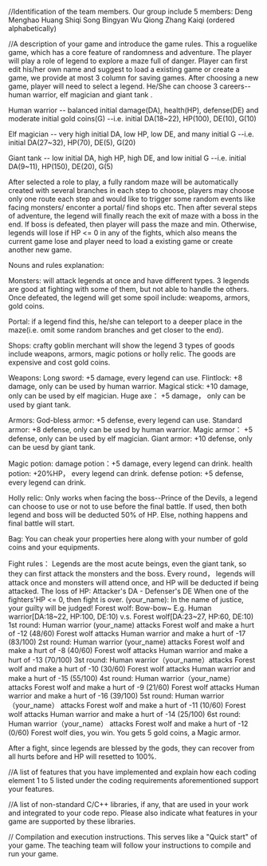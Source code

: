 //Identification of the team members.
Our group include 5 members:
Deng Menghao
Huang Shiqi
Song Bingyan
Wu Qiong
Zhang Kaiqi
(ordered alphabetically)

//A description of your game and introduce the game rules.
This a roguelike game, which has a core feature of randomness and adventure. The player will play a role of legend to explore a maze full of danger. 
Player can first edit his/her own name and suggest to load a existing game or create a game, we provide at most 3 column for saving games.
After choosing a new game, player will need to select a legend. He/She can choose 3 careers--human warrior, elf magician and giant tank .

Human warrior -- balanced initial damage(DA), health(HP), defense(DE) and moderate initial gold coins(G) --i.e. initial DA(18~22), HP(100), DE(10), G(10)

Elf magician -- very high initial DA, low HP, low DE, and many initial G --i.e. initial DA(27~32), HP(70), DE(5), G(20)

Giant tank --  low initial DA, high HP, high DE, and low initial G --i.e. initial DA(9~11), HP(150), DE(20), G(5)

After selected a role to play, a fully random maze will be automatically created with several branches in each step to choose, players may choose only one route each 
step and would like to trigger some random events like facing monsters/ enconter a portal/ find shops etc. Then after several steps of adventure, the legend will finally reach the exit of maze with a boss in the end. If boss is defeated, then player will pass the maze and min. Otherwise, legends will lose if HP <= 0 in any of
the fights, which also means the current game lose and player need to load a existing game or create another new game.

Nouns and rules explanation:

Monsters: will attack legends at once and have different types. 3 legends are good at fighting with some of them, but not able to handle the others. Once defeated, the
legend will get some spoil include: weapoms, armors, gold coins.

Portal: if a legend find this, he/she can teleport to a deeper place in the maze(i.e. omit some random branches and get closer to the end).

Shops: crafty goblin merchant will show the legend 3 types of goods include weapons, armors, magic potions or holly relic. The goods are expensive and cost gold coins.

Weapons:
    Long sword: +5 damage, every legend can use.
    Flintlock: +8 damage, only can be used by human warrior.
    Magical stick: +10 damage, only can be used by elf magician.
    Huge axe： +5 damage， only can be used by giant tank.

Armors:
    God-bless armor: +5 defense, every legend can use.
    Standard armor: +8 defense, only can be used by human warrior.
    Magic armor： +5 defense, only can be used by elf magician.
    Giant armor: +10 defense, only can be uesd by giant tank.

Magic potion:
    damage potion：+5 damage, every legend can drink.
    health potion: +20%HP， every legend can drink.
    defense potion: +5 defense, every legend can drink.

Holly relic: Only works when facing the boss--Prince of the Devils, a legend can choose to use or not to use before the final battle.
    If used, then both legend and boss will be deducted 50% of HP.
    Else, nothing happens and final battle will start.
    
Bag: You can cheak your properties here along with your number of gold coins and your equipments.
    
 Fight rules： Legends are the most acute beings, even the giant tank, so they can first attack the monsters and the boss.
 Every round， legends will attack once and monsters will attend once, and HP will be deducted if being attacked. The loss of HP: Attacker's DA - Defenser's DE
 When one of the fighters'HP <= 0, then fight is over.
          (your_name): In the name of justice, your guilty will be judged!
          Forest wolf: Bow-bow~
    E.g.  Human warrior[DA:18~22, HP:100, DE:10) v.s. Forest wolf[DA:23~27, HP:60, DE:10)
          1st round: Human warrior (your_name) attacks Forest wolf and make a hurt of -12 (48/60)
                     Forest wolf attacks Human warrior and make a hurt of -17 (83/100)
          2st round: Human warrior (your_name) attacks Forest wolf and make a hurt of -8 (40/60)
                     Forest wolf attacks Human warrior and make a hurt of -13 (70/100)
          3st round: Human warrior（your_name）attacks Forest wolf and make a hurt of -10 (30/60)
                     Forest wolf attacks Human warrior and make a hurt of -15 (55/100)
          4st round: Human warrior（your_name） attacks Forest wolf and make a hurt of -9 (21/60)
                     Forest wolf attacks Human warrior and make a hurt of -16 (39/100)
          5st round: Human warrior（your_name） attacks Forest wolf and make a hurt of -11 (10/60)
                     Forest wolf attacks Human warrior and make a hurt of -14 (25/100)
          6st round: Human warrior（your_name） attacks Forest wolf and make a hurt of -12 (0/60)
          Forest wolf dies, you win.
          You gets 5 gold coins, a Magic armor.
          
  After a fight, since legends are blessed by the gods, they can recover from all hurts before and HP will resetted to 100%.


//A list of features that you have implemented and explain how each coding 
element 1 to 5 listed under the coding requirements aforementioned support 
your features.

//A list of non-standard C/C++ libraries, if any, that are used in your work and 
integrated to your code repo. Please also indicate what features in your game 
are supported by these libraries.

// Compilation and execution instructions. This serves like a "Quick start" of your 
game. The teaching team will follow your instructions to compile and run your 
game.
